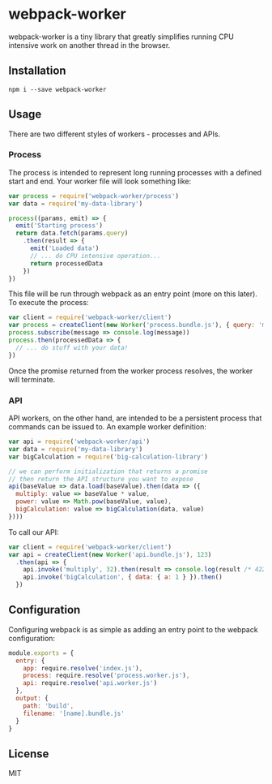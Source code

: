 # webpack-worker

webpack-worker is a tiny library that greatly simplifies running CPU intensive 
work on another thread in the browser.

## Installation

    npm i --save webpack-worker

## Usage

There are two different styles of workers - processes and APIs.

### Process

The process is intended to represent long running processes with a defined 
start and end. Your worker file will look something like:

```Javascript
var process = require('webpack-worker/process')
var data = require('my-data-library')

process((params, emit) => {
  emit('Starting process')
  return data.fetch(params.query)
    .then(result => {
      emit('Loaded data')
      // ... do CPU intensive operation...
      return processedData
    })
})

```

This file will be run through webpack as an entry point (more on this later).
To execute the process:

```Javascript
var client = require('webpack-worker/client')
var process = createClient(new Worker('process.bundle.js'), { query: 'my query' })
process.subscribe(message => console.log(message))
process.then(processedData => {
  // ... do stuff with your data!
})
```

Once the promise returned from the worker process resolves, the worker will terminate.

### API

API workers, on the other hand, are intended to be a persistent process that
commands can be issued to. An example worker definition:

```Javascript
var api = require('webpack-worker/api')
var data = require('my-data-library')
var bigCalculation = require('big-calculation-library')

// we can perform initialization that returns a promise
// then return the API structure you want to expose
api(baseValue => data.load(baseValue).then(data => ({
  multiply: value => baseValue * value,
  power: value => Math.pow(baseValue, value),
  bigCalculation: value => bigCalculation(data, value)
})))
```

To call our API:

```Javascript
var client = require('webpack-worker/client')
var api = createClient(new Worker('api.bundle.js'), 123)
  .then(api => {
    api.invoke('multiply', 32).then(result => console.log(result /* 4224 */))
    api.invoke('bigCalculation', { data: { a: 1 } }).then()
  })
```

## Configuration

Configuring webpack is as simple as adding an entry point to the webpack configuration:

```Javascript
module.exports = {
  entry: {
    app: require.resolve('index.js'),
    process: require.resolve('process.worker.js'),
    api: require.resolve('api.worker.js')
  },
  output: {
    path: 'build',
    filename: '[name].bundle.js'
  }
}
```

## License

MIT